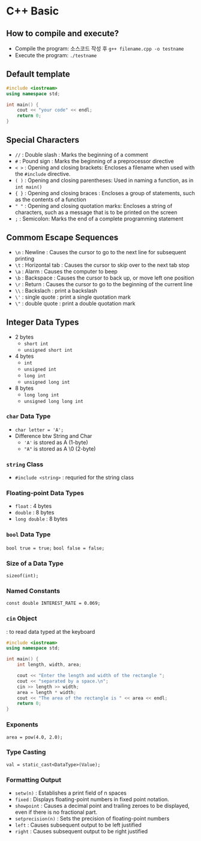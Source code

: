 # C++ Basic 

## How to compile and execute?
- Compile the program: 소스코드 작성 후 `g++ filename.cpp -o testname`
- Execute the program: `./testname`

## Default template
````cpp
#include <iostream>
using namespace std;

int main() {
	cout << "your code" << endl;
	return 0;
}
````

## Special Characters 
- `//`  : Double slash : Marks the beginning of a comment
- `#`   : Pound sign   : Marks the beginning of a preprocessor directive
- `< >` : Opening and closing brackets: Encloses a filename when used with the `#include` directive.
- `( )` : Opening and closing parentheses: Used in naming a function, as in `int main()`
- `{ }` : Opening and closing braces : Encloses a group of statements, such as the contents of a function
- `" "` : Opening and closing quotation marks: Encloses a string of characters, such as a message that is to be printed on the screen 
- `;`   : Semicolon: Marks the end of a complete programming statement

## Commom Escape Sequences
- `\n`  : Newline : Causes the cursor to go to the next line for subsequent printing
- `\t`  : Horizontal tab : Causes the cursor to skip over to the next tab stop 
- `\a`  : Alarm : Causes the computer to beep
- `\b`  : Backspace : Causes the cursor to back up, or move left one position 
- `\r`  : Return : Causes the cursor to go to the beginning of the current line
- `\\`  : Backslach : print a backslash 
- `\'`  : single quote : print a single quotation mark
- `\"`  : double quote : print a double quotation mark 

## Integer Data Types
- 2 bytes 
  + `short int`
  + `unsigned short int`
- 4 bytes   
  + `int`
  + `unsigned int`
  + `long int`
  + `unsigned long int`
- 8 bytes  
  + `long long int`
  + `unsigned long long int`
 
### `char` Data Type 
- `char letter = 'A';`
- Difference btw String and Char
  + `'A'` is stored as A (1-byte)
  + `"A"` is stored as A \0 (2-byte)

### `string` Class 
- `#include <string>` : requried for the string class 

### Floating-point Data Types 
- `float` : 4 bytes 
- `double` : 8 bytes 
- `long double` : 8 bytes 

### `bool` Data Type 
`bool true = true;`
`bool false = false;`

### Size of a Data Type
`sizeof(int);` 

### Named Constants 
`const double INTEREST_RATE = 0.069;`

### `cin` Object
: to read data typed at the keyboard
````cpp
#include <iostream>
using namespace std;

int main() {
	int length, width, area;

	cout << "Enter the length and width of the rectangle ";
	cout << "separated by a space.\n";
	cin >> length >> width;
	area = length * width;
	cout << "The area of the rectangle is " << area << endl;
	return 0;
}
````

### Exponents 
`area = pow(4.0, 2.0);`

### Type Casting 
`val = static_cast<DataType>(Value);`

### Formatting Output 
- `setw(n)`   : Establishes a print field of n spaces 
- `fixed`     : Displays floating-point numbers in fixed point notation.
- `showpoint` : Causes a decimal point and trailing zeroes to be displayed, even if there is no fractional part.
- `setprecision(n)` : Sets the precision of floating-point numbers
- `left`      : Causes subsequent output to be left justified
- `right`     : Causes subsequent output to be right justified
 
